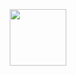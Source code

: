 <div align="center">
<br>
<br>
<br>
<img src="https://media.giphy.com/media/3ov9k7A4giH2V5S8mc/source.gif" width="100">
<br>
<br>
<br>
</div>
